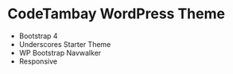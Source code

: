 # CodeTambay WordPress Theme

- Bootstrap 4
- Underscores Starter Theme
- WP Bootstrap Navwalker
- Responsive

